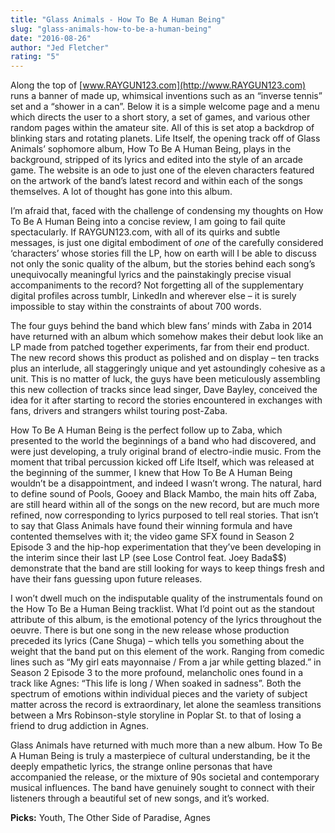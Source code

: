 ```yaml
---
title: "Glass Animals - How To Be A Human Being"
slug: "glass-animals-how-to-be-a-human-being"
date: "2016-08-26"
author: "Jed Fletcher"
rating: "5"
---
```


Along the top of [www.RAYGUN123.com](http://www.RAYGUN123.com) runs a banner of made up, whimsical inventions such as an “inverse tennis” set and a “shower in a can”. Below it is a simple welcome page and a menu which directs the user to a short story, a set of games, and various other random pages within the amateur site. All of this is set atop a backdrop of blinking stars and rotating planets. Life Itself, the opening track off of Glass Animals’ sophomore album, How To Be A Human Being, plays in the background, stripped of its lyrics and edited into the style of an arcade game. The website is an ode to just one of the eleven characters featured on the artwork of the band’s latest record and within each of the songs themselves. A lot of thought has gone into this album.

I’m afraid that, faced with the challenge of condensing my thoughts on How To Be A Human Being into a concise review, I am going to fail quite spectacularly. If RAYGUN123.com, with all of its quirks and subtle messages, is just one digital embodiment of _one_ of the carefully considered ‘characters’ whose stories fill the LP, how on earth will I be able to discuss not only the sonic quality of the album, but the stories behind each song’s unequivocally meaningful lyrics and the painstakingly precise visual accompaniments to the record? Not forgetting all of the supplementary digital profiles across tumblr, LinkedIn and wherever else – it is surely impossible to stay within the constraints of about 700 words.

The four guys behind the band which blew fans’ minds with Zaba in 2014 have returned with an album which somehow makes their debut look like an LP made from patched together experiments, far from their end product. The new record shows this product as polished and on display – ten tracks plus an interlude, all staggeringly unique and yet astoundingly cohesive as a unit. This is no matter of luck, the guys have been meticulously assembling this new collection of tracks since lead singer, Dave Bayley, conceived the idea for it after starting to record the stories encountered in exchanges with fans, drivers and strangers whilst touring post-Zaba.

How To Be A Human Being is the perfect follow up to Zaba, which presented to the world the beginnings of a band who had discovered, and were just developing, a truly original brand of electro-indie music. From the moment that tribal percussion kicked off Life Itself, which was released at the beginning of the summer, I knew that How To Be A Human Being wouldn’t be a disappointment, and indeed I wasn’t wrong. The natural, hard to define sound of Pools, Gooey and Black Mambo, the main hits off Zaba, are still heard within all of the songs on the new record, but are much more refined, now corresponding to lyrics purposed to tell real stories. That isn’t to say that Glass Animals have found their winning formula and have contented themselves with it; the video game SFX found in Season 2 Episode 3 and the hip-hop experimentation that they’ve been developing in the interim since their last LP (see Lose Control feat. Joey Bada$$) demonstrate that the band are still looking for ways to keep things fresh and have their fans guessing upon future releases.

I won’t dwell much on the indisputable quality of the instrumentals found on the How To Be a Human Being tracklist. What I’d point out as the standout attribute of this album, is the emotional potency of the lyrics throughout the oeuvre. There is but one song in the new release whose production preceded its lyrics (Cane Shuga) – which tells you something about the weight that the band put on this element of the work. Ranging from comedic lines such as “My girl eats mayonnaise / From a jar while getting blazed.” in Season 2 Episode 3 to the more profound, melancholic ones found in a track like Agnes: “This life is long / When soaked in sadness”. Both the spectrum of emotions within individual pieces and the variety of subject matter across the record is extraordinary, let alone the seamless transitions between a Mrs Robinson-style storyline in Poplar St. to that of losing a friend to drug addiction in Agnes.

Glass Animals have returned with much more than a new album. How To Be A Human Being is truly a masterpiece of cultural understanding, be it the deeply empathetic lyrics, the strange online personas that have accompanied the release, or the mixture of 90s societal and contemporary musical influences. The band have genuinely sought to connect with their listeners through a beautiful set of new songs, and it’s worked.

**Picks:** Youth, The Other Side of Paradise, Agnes
